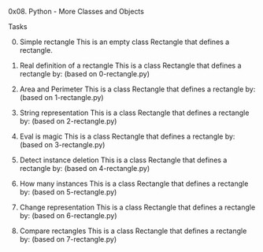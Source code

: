 0x08. Python - More Classes and Objects

Tasks

0. Simple rectangle
This is an empty class Rectangle that defines a rectangle.

1. Real definition of a rectangle
This is a class Rectangle that defines a rectangle by: (based on 0-rectangle.py)

2. Area and Perimeter
This is a class Rectangle that defines a rectangle by: (based on 1-rectangle.py)

3. String representation
This is a class Rectangle that defines a rectangle by: (based on 2-rectangle.py)

4. Eval is magic
This is a class Rectangle that defines a rectangle by: (based on 3-rectangle.py)

5. Detect instance deletion
This is a class Rectangle that defines a rectangle by: (based on 4-rectangle.py)

6. How many instances
This is a class Rectangle that defines a rectangle by: (based on 5-rectangle.py)

7. Change representation
This is a class Rectangle that defines a rectangle by: (based on 6-rectangle.py)

8. Compare rectangles
This is a class Rectangle that defines a rectangle by: (based on 7-rectangle.py)
